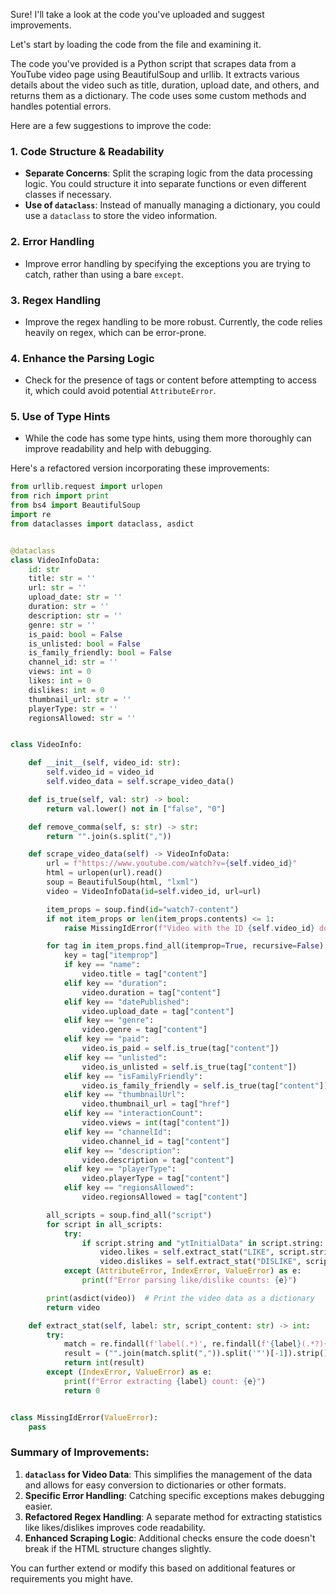 Sure! I'll take a look at the code you've uploaded and suggest improvements.

Let's start by loading the code from the file and examining it.

The code you've provided is a Python script that scrapes data from a YouTube video page using BeautifulSoup and urllib. It extracts various details about the video such as title, duration, upload date, and others, and returns them as a dictionary. The code uses some custom methods and handles potential errors.

Here are a few suggestions to improve the code:

### 1. **Code Structure & Readability**
   - **Separate Concerns**: Split the scraping logic from the data processing logic. You could structure it into separate functions or even different classes if necessary.
   - **Use of `dataclass`**: Instead of manually managing a dictionary, you could use a `dataclass` to store the video information.

### 2. **Error Handling**
   - Improve error handling by specifying the exceptions you are trying to catch, rather than using a bare `except`.

### 3. **Regex Handling**
   - Improve the regex handling to be more robust. Currently, the code relies heavily on regex, which can be error-prone.

### 4. **Enhance the Parsing Logic**
   - Check for the presence of tags or content before attempting to access it, which could avoid potential `AttributeError`.

### 5. **Use of Type Hints**
   - While the code has some type hints, using them more thoroughly can improve readability and help with debugging.

Here's a refactored version incorporating these improvements:

```python
from urllib.request import urlopen
from rich import print
from bs4 import BeautifulSoup
import re
from dataclasses import dataclass, asdict


@dataclass
class VideoInfoData:
    id: str
    title: str = ''
    url: str = ''
    upload_date: str = ''
    duration: str = ''
    description: str = ''
    genre: str = ''
    is_paid: bool = False
    is_unlisted: bool = False
    is_family_friendly: bool = False
    channel_id: str = ''
    views: int = 0
    likes: int = 0
    dislikes: int = 0
    thumbnail_url: str = ''
    playerType: str = ''
    regionsAllowed: str = ''


class VideoInfo:

    def __init__(self, video_id: str):
        self.video_id = video_id
        self.video_data = self.scrape_video_data()

    def is_true(self, val: str) -> bool:
        return val.lower() not in ["false", "0"]

    def remove_comma(self, s: str) -> str:
        return "".join(s.split(","))

    def scrape_video_data(self) -> VideoInfoData:
        url = f"https://www.youtube.com/watch?v={self.video_id}"
        html = urlopen(url).read()
        soup = BeautifulSoup(html, "lxml")
        video = VideoInfoData(id=self.video_id, url=url)

        item_props = soup.find(id="watch7-content")
        if not item_props or len(item_props.contents) <= 1:
            raise MissingIdError(f"Video with the ID {self.video_id} does not exist")

        for tag in item_props.find_all(itemprop=True, recursive=False):
            key = tag["itemprop"]
            if key == "name":
                video.title = tag["content"]
            elif key == "duration":
                video.duration = tag["content"]
            elif key == "datePublished":
                video.upload_date = tag["content"]
            elif key == "genre":
                video.genre = tag["content"]
            elif key == "paid":
                video.is_paid = self.is_true(tag["content"])
            elif key == "unlisted":
                video.is_unlisted = self.is_true(tag["content"])
            elif key == "isFamilyFriendly":
                video.is_family_friendly = self.is_true(tag["content"])
            elif key == "thumbnailUrl":
                video.thumbnail_url = tag["href"]
            elif key == "interactionCount":
                video.views = int(tag["content"])
            elif key == "channelId":
                video.channel_id = tag["content"]
            elif key == "description":
                video.description = tag["content"]
            elif key == "playerType":
                video.playerType = tag["content"]
            elif key == "regionsAllowed":
                video.regionsAllowed = tag["content"]

        all_scripts = soup.find_all("script")
        for script in all_scripts:
            try:
                if script.string and "ytInitialData" in script.string:
                    video.likes = self.extract_stat("LIKE", script.string)
                    video.dislikes = self.extract_stat("DISLIKE", script.string)
            except (AttributeError, IndexError, ValueError) as e:
                print(f"Error parsing like/dislike counts: {e}")

        print(asdict(video))  # Print the video data as a dictionary
        return video

    def extract_stat(self, label: str, script_content: str) -> int:
        try:
            match = re.findall(f'label(.*)', re.findall(f'{label}(.*?){label.lower()}', script_content)[0])[0]
            result = ("".join(match.split(",")).split('"')[-1]).strip()
            return int(result)
        except (IndexError, ValueError) as e:
            print(f"Error extracting {label} count: {e}")
            return 0


class MissingIdError(ValueError):
    pass
```

### Summary of Improvements:
1. **`dataclass` for Video Data**: This simplifies the management of the data and allows for easy conversion to dictionaries or other formats.
2. **Specific Error Handling**: Catching specific exceptions makes debugging easier.
3. **Refactored Regex Handling**: A separate method for extracting statistics like likes/dislikes improves code readability.
4. **Enhanced Scraping Logic**: Additional checks ensure the code doesn't break if the HTML structure changes slightly.

You can further extend or modify this based on additional features or requirements you might have.